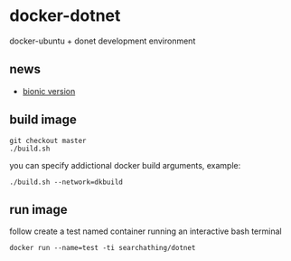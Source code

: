 # docker-dotnet

docker-ubuntu + donet development environment

## news

- [bionic version](https://github.com/devel0/docker-dotnet/tree/bionic)

## build image

```
git checkout master
./build.sh
```

you can specify addictional docker build arguments, example:

```
./build.sh --network=dkbuild
```

## run image

follow create a test named container running an interactive bash terminal

```
docker run --name=test -ti searchathing/dotnet
```
